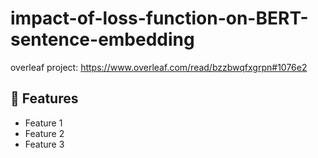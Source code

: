 # impact-of-loss-function-on-BERT-sentence-embedding

overleaf project: https://www.overleaf.com/read/bzzbwqfxgrpn#1076e2

## 🚀 Features

- Feature 1
- Feature 2
- Feature 3
